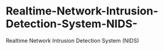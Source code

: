 # Realtime-Network-Intrusion-Detection-System-NIDS-
Realtime Network Intrusion Detection System (NIDS)
